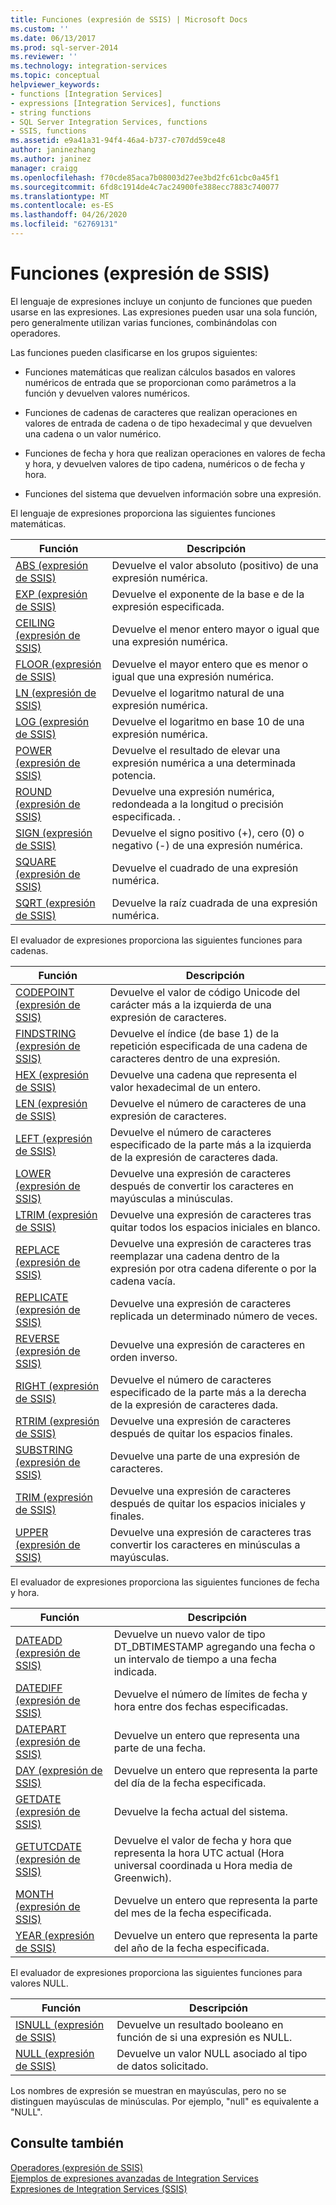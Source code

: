 ```yaml
---
title: Funciones (expresión de SSIS) | Microsoft Docs
ms.custom: ''
ms.date: 06/13/2017
ms.prod: sql-server-2014
ms.reviewer: ''
ms.technology: integration-services
ms.topic: conceptual
helpviewer_keywords:
- functions [Integration Services]
- expressions [Integration Services], functions
- string functions
- SQL Server Integration Services, functions
- SSIS, functions
ms.assetid: e9a41a31-94f4-46a4-b737-c707dd59ce48
author: janinezhang
ms.author: janinez
manager: craigg
ms.openlocfilehash: f70cde85aca7b08003d27ee3bd2fc61cbc0a45f1
ms.sourcegitcommit: 6fd8c1914de4c7ac24900fe388ecc7883c740077
ms.translationtype: MT
ms.contentlocale: es-ES
ms.lasthandoff: 04/26/2020
ms.locfileid: "62769131"
---
```

# <a name="functions-ssis-expression"></a>Funciones (expresión de SSIS)
  El lenguaje de expresiones incluye un conjunto de funciones que pueden usarse en las expresiones. Las expresiones pueden usar una sola función, pero generalmente utilizan varias funciones, combinándolas con operadores.  
  
 Las funciones pueden clasificarse en los grupos siguientes:  
  
-   Funciones matemáticas que realizan cálculos basados en valores numéricos de entrada que se proporcionan como parámetros a la función y devuelven valores numéricos.  
  
-   Funciones de cadenas de caracteres que realizan operaciones en valores de entrada de cadena o de tipo hexadecimal y que devuelven una cadena o un valor numérico.  
  
-   Funciones de fecha y hora que realizan operaciones en valores de fecha y hora, y devuelven valores de tipo cadena, numéricos o de fecha y hora.  
  
-   Funciones del sistema que devuelven información sobre una expresión.  
  
 El lenguaje de expresiones proporciona las siguientes funciones matemáticas.  
  
|Función|Descripción|  
|--------------|-----------------|  
|[ABS &#40;expresión de SSIS&#41;](abs-ssis-expression.md)|Devuelve el valor absoluto (positivo) de una expresión numérica.|  
|[EXP &#40;expresión de SSIS&#41;](exp-ssis-expression.md)|Devuelve el exponente de la base e de la expresión especificada.|  
|[CEILING &#40;expresión de SSIS&#41;](ceiling-ssis-expression.md)|Devuelve el menor entero mayor o igual que una expresión numérica.|  
|[FLOOR &#40;expresión de SSIS&#41;](floor-ssis-expression.md)|Devuelve el mayor entero que es menor o igual que una expresión numérica.|  
|[LN &#40;expresión de SSIS&#41;](ln-ssis-expression.md)|Devuelve el logaritmo natural de una expresión numérica.|  
|[LOG &#40;expresión de SSIS&#41;](log-ssis-expression.md)|Devuelve el logaritmo en base 10 de una expresión numérica.|  
|[POWER &#40;expresión de SSIS&#41;](power-ssis-expression.md)|Devuelve el resultado de elevar una expresión numérica a una determinada potencia.|  
|[ROUND &#40;expresión de SSIS&#41;](round-ssis-expression.md)|Devuelve una expresión numérica, redondeada a la longitud o precisión especificada. .|  
|[SIGN &#40;expresión de SSIS&#41;](sign-ssis-expression.md)|Devuelve el signo positivo (+), cero (0) o negativo (-) de una expresión numérica.|  
|[SQUARE &#40;expresión de SSIS&#41;](square-ssis-expression.md)|Devuelve el cuadrado de una expresión numérica.|  
|[SQRT &#40;expresión de SSIS&#41;](sqrt-ssis-expression.md)|Devuelve la raíz cuadrada de una expresión numérica.|  
  
 El evaluador de expresiones proporciona las siguientes funciones para cadenas.  
  
|Función|Descripción|  
|--------------|-----------------|  
|[CODEPOINT &#40;expresión de SSIS&#41;](codepoint-ssis-expression.md)|Devuelve el valor de código Unicode del carácter más a la izquierda de una expresión de caracteres.|  
|[FINDSTRING &#40;expresión de SSIS&#41;](findstring-ssis-expression.md)|Devuelve el índice (de base 1) de la repetición especificada de una cadena de caracteres dentro de una expresión.|  
|[HEX &#40;expresión de SSIS&#41;](hex-ssis-expression.md)|Devuelve una cadena que representa el valor hexadecimal de un entero.|  
|[LEN &#40;expresión de SSIS&#41;](len-ssis-expression.md)|Devuelve el número de caracteres de una expresión de caracteres.|  
|[LEFT &#40;expresión de SSIS&#41;](left-ssis-expression.md)|Devuelve el número de caracteres especificado de la parte más a la izquierda de la expresión de caracteres dada.|  
|[LOWER &#40;expresión de SSIS&#41;](lower-ssis-expression.md)|Devuelve una expresión de caracteres después de convertir los caracteres en mayúsculas a minúsculas.|  
|[LTRIM &#40;expresión de SSIS&#41;](trim-ssis-expression.md)|Devuelve una expresión de caracteres tras quitar todos los espacios iniciales en blanco.|  
|[REPLACE &#40;expresión de SSIS&#41;](replace-ssis-expression.md)|Devuelve una expresión de caracteres tras reemplazar una cadena dentro de la expresión por otra cadena diferente o por la cadena vacía.|  
|[REPLICATE &#40;expresión de SSIS&#41;](replicate-ssis-expression.md)|Devuelve una expresión de caracteres replicada un determinado número de veces.|  
|[REVERSE &#40;expresión de SSIS&#41;](reverse-ssis-expression.md)|Devuelve una expresión de caracteres en orden inverso.|  
|[RIGHT &#40;expresión de SSIS&#41;](right-ssis-expression.md)|Devuelve el número de caracteres especificado de la parte más a la derecha de la expresión de caracteres dada.|  
|[RTRIM &#40;expresión de SSIS&#41;](rtrim-ssis-expression.md)|Devuelve una expresión de caracteres después de quitar los espacios finales.|  
|[SUBSTRING &#40;expresión de SSIS&#41;](substring-ssis-expression.md)|Devuelve una parte de una expresión de caracteres.|  
|[TRIM &#40;expresión de SSIS&#41;](trim-ssis-expression.md)|Devuelve una expresión de caracteres después de quitar los espacios iniciales y finales.|  
|[UPPER &#40;expresión de SSIS&#41;](upper-ssis-expression.md)|Devuelve una expresión de caracteres tras convertir los caracteres en minúsculas a mayúsculas.|  
  
 El evaluador de expresiones proporciona las siguientes funciones de fecha y hora.  
  
|Función|Descripción|  
|--------------|-----------------|  
|[DATEADD &#40;expresión de SSIS&#41;](dateadd-ssis-expression.md)|Devuelve un nuevo valor de tipo DT_DBTIMESTAMP agregando una fecha o un intervalo de tiempo a una fecha indicada.|  
|[DATEDIFF &#40;expresión de SSIS&#41;](datediff-ssis-expression.md)|Devuelve el número de límites de fecha y hora entre dos fechas especificadas.|  
|[DATEPART &#40;expresión de SSIS&#41;](datepart-ssis-expression.md)|Devuelve un entero que representa una parte de una fecha.|  
|[DAY &#40;expresión de SSIS&#41;](day-ssis-expression.md)|Devuelve un entero que representa la parte del día de la fecha especificada.|  
|[GETDATE &#40;expresión de SSIS&#41;](getdate-ssis-expression.md)|Devuelve la fecha actual del sistema.|  
|[GETUTCDATE &#40;expresión de SSIS&#41;](getutcdate-ssis-expression.md)|Devuelve el valor de fecha y hora que representa la hora UTC actual (Hora universal coordinada u Hora media de Greenwich).|  
|[MONTH &#40;expresión de SSIS&#41;](month-ssis-expression.md)|Devuelve un entero que representa la parte del mes de la fecha especificada.|  
|[YEAR &#40;expresión de SSIS&#41;](year-ssis-expression.md)|Devuelve un entero que representa la parte del año de la fecha especificada.|  
  
 El evaluador de expresiones proporciona las siguientes funciones para valores NULL.  
  
|Función|Descripción|  
|--------------|-----------------|  
|[ISNULL &#40;expresión de SSIS&#41;](null-ssis-expression.md)|Devuelve un resultado booleano en función de si una expresión es NULL.|  
|[NULL &#40;expresión de SSIS&#41;](null-ssis-expression.md)|Devuelve un valor NULL asociado al tipo de datos solicitado.|  
  
 Los nombres de expresión se muestran en mayúsculas, pero no se distinguen mayúsculas de minúsculas. Por ejemplo, "null" es equivalente a "NULL".  
  
## <a name="see-also"></a>Consulte también  
 [Operadores &#40;expresión de SSIS&#41;](operators-ssis-expression.md)   
 [Ejemplos de expresiones avanzadas de Integration Services](examples-of-advanced-integration-services-expressions.md)   
 [Expresiones de Integration Services &#40;SSIS&#41;](integration-services-ssis-expressions.md)  
  
  
